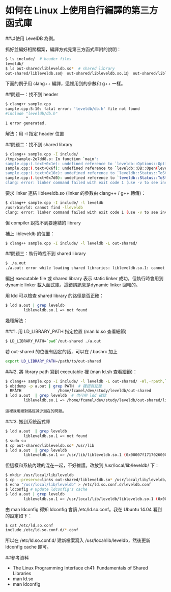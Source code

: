 # 如何在 Linux 上使用自行編譯的第三方函式庫


##以使用 LevelDB 為例。

抓好並編好相關檔案，編譯方式見第三方函式庫附的說明：

```sh
$ ls include/  # header files
leveldb/
$ ls out-shared/libleveldb.so*  # shared library
out-shared/libleveldb.so@  out-shared/libleveldb.so.1@  out-shared/libleveldb.so.1.20*
```

下面的例子用 clang++ 編譯，這裡用到的參數和 g++ 一樣。

##問題一：找不到 header

```sh
$ clang++ sample.cpp
sample.cpp:5:10: fatal error: 'leveldb/db.h' file not found
#include "leveldb/db.h"
         ^
1 error generated.
```

解法：用 -I 指定 header 位置

##問題二：找不到 shared library

```sh
$ clang++ sample.cpp -I include/
/tmp/sample-2e7dd8.o: In function `main':
sample.cpp:(.text+0x1e): undefined reference to `leveldb::Options::Options()'
sample.cpp:(.text+0x6f): undefined reference to `leveldb::DB::Open(leveldb::Options const&, std::string const&, leveldb::DB**)'
sample.cpp:(.text+0x10c): undefined reference to `leveldb::Status::ToString() const'
sample.cpp:(.text+0x7d0): undefined reference to `leveldb::Status::ToString() const'
clang: error: linker command failed with exit code 1 (use -v to see invocation)
```

要求 linker 連結 libleveldb.so (linker 的參數由 clang++ / g++ 轉傳)：

```sh
$ clang++ sample.cpp -I include/ -l leveldb
/usr/bin/ld: cannot find -lleveldb
clang: error: linker command failed with exit code 1 (use -v to see invocation)
```

但 compiler 說找不到要連結的 library

補上 libleveldb 的位置：

```sh
$ clang++ sample.cpp -I include/ -l leveldb -L out-shared/
```

##問題三：執行時找不到 shared library

```sh
$ ./a.out
./a.out: error while loading shared libraries: libleveldb.so.1: cannot open shared object file: No such file or directory
```

編出 executable file 或 shared library 表示 static linker 成功，但執行時會用到 dynamic linker 載入函式庫。這錯誤訊息是dynamic linker 回報的。

用 ldd 可以檢查 shared library 的路徑是否正確：

```sh
$ ldd a.out | grep leveldb
        libleveldb.so.1 => not found
```

幾種解法：

###1. 用 LD_LIBRARY_PATH 指定位置 (man ld.so 查看細節)

```sh
$ LD_LIBRARY_PATH=`pwd`/out-shared ./a.out
```

若 out-shared 的位置有固定的話，可以在 /.bashrc 加上

```sh
export LD_LIBRARY_PATH=/path/to/out-shared 
```

###2. 將 library path 寫到 executable 裡 (man ld.sh 查看細節)：

```sh
$ clang++ sample.cpp -I include/ -l leveldb -L out-shared/ -Wl,-rpath,`pwd`/out-shared 
$ objdump -p a.out | grep PATH  # 確認有記錄
  RPATH                /home/fcamel/dev/study/leveldb/out-shared
$ ldd a.out  | grep leveldb  # 也可用 ldd 確認
        libleveldb.so.1 => /home/fcamel/dev/study/leveldb/out-shared/libleveldb.so.1 (0x00007fc1f091e000)
```

`這裡我用絕對路徑減少潛在的問題`。

###3. 搬到系統函式庫

```sh
$ ldd a.out  | grep leveldb
        libleveldb.so.1 => not found
$ sudo su
$ cp out-shared/libleveldb.so* /usr/lib
$ ldd a.out  | grep leveldb
        libleveldb.so.1 => /usr/lib/libleveldb.so.1 (0x00007f1717026000)
```

但這樣和系統內建的混在一起，不好維護。改放到 /usr/local/lib/leveldb/ 下：

```sh
$ mkdir /usr/local/lib/leveldb
$ cp --preserve=links out-shared/libleveldb.so* /usr/local/lib/leveldb/
$ echo "/usr/local/lib/leveldb" > /etc/ld.so.conf.d/leveldb.conf
$ ldconfig # Update ldconfig's cache
$ ldd a.out | grep leveldb
        libleveldb.so.1 => /usr/local/lib/leveldb/libleveldb.so.1 (0x00007f0314b32000)
```

由 man ldconfig 得知 ldconfig 會讀 /etc/ld.so.conf。我在 Ubuntu 14.04 看到的設定如下：

```sh
$ cat /etc/ld.so.conf
include /etc/ld.so.conf.d/*.conf
```

所以在 /etc/ld.so.conf.d/ 建新檔案寫入 /usr/local/lib/leveldb，然後更新 ldconfig cache 即可。

##參考資料

- The Linux Programming Interface ch41: Fundamentals of Shared Libraries
- man ld.so
- man ldconfig